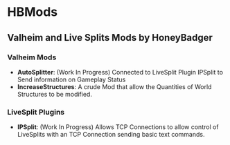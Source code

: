 # HBMods

## Valheim and Live Splits Mods by HoneyBadger

### Valheim Mods

 - **AutoSplitter**: (Work In Progress) Connected to LiveSplit Plugin IPSplit to Send information on Gameplay Status
 - **IncreaseStructures**: A crude Mod that allow the Quantities of World Structures to be modified.

### LiveSplit Plugins

 - **IPSplit**: (Work In Progress) Allows TCP Connections to allow control of LiveSplits with an TCP Connection sending basic text commands.
